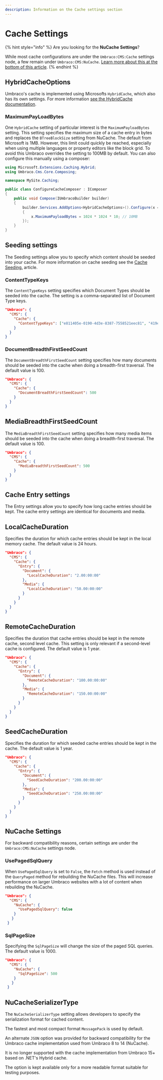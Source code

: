 ```yaml
---
description: Information on the Cache settings section
---
```


# Cache Settings

{% hint style="info" %}
Are you looking for the **NuCache Settings**?

While most cache configurations are under the `Umbraco:CMS:Cache` settings node, a few remain under `Umbraco:CMS:NuCache`. [Learn more about this at the bottom of this article](cache-settings.md#nucache-settings).
{% endhint %}

## HybridCacheOptions

Umbraco's cache is implemented using Microsofts `HybridCache`, which also has its own settings. For more information [see the HybridCache documentation](https://learn.microsoft.com/en-us/aspnet/core/performance/caching/hybrid?view=aspnetcore-9.0#options).

### MaximumPayLoadBytes

One `HybridCache` setting of particular interest is the `MaximumPayloadBytes` setting. This setting specifies the maximum size of a cache entry in bytes and replaces the `BTreeBlockSize` setting from NuCache. The default from Microsoft is 1MB. However, this limit could quickly be reached, especially when using multiple languages or property editors like the block grid. To avoid this Umbraco overrides the setting to 100MB by default. You can also configure this manually using a composer:

```csharp
using Microsoft.Extensions.Caching.Hybrid;
using Umbraco.Cms.Core.Composing;

namespace MySite.Caching;

public class ConfigureCacheComposer : IComposer
{
    public void Compose(IUmbracoBuilder builder)
    {
        builder.Services.AddOptions<HybridCacheOptions>().Configure(x =>
        {
            x.MaximumPayloadBytes = 1024 * 1024 * 10; // 10MB
        });
    }
}
```

## Seeding settings

The Seeding settings allow you to specify which content should be seeded into your cache. For more information on cache seeding see the [Cache Seeding.](../cache/cache-seeding.md) article.

### ContentTypeKeys

The `ContentTypeKeys` setting specifies which Document Types should be seeded into the cache. The setting is a comma-separated list of Document Type keys.

```json
"Umbraco": {
  "CMS": {
    "Cache": {
      "ContentTypeKeys": ["e811405e-0190-4d3e-8387-7558521eec81", "419e89fb-8cff-4549-a074-9f8a30687828", "e0d71146-8205-4cf4-8236-f982b392259f"],
    }
  }
}
```

### DocumentBreadthFirstSeedCount

The `DocumentBreadthFirstSeedCount` setting specifies how many documents should be seeded into the cache when doing a breadth-first traversal. The default value is 100.

```json
"Umbraco": {
  "CMS": {
    "Cache": {
      "DocumentBreadthFirstSeedCount": 500
    }
  }
}
```

## MediaBreadthFirstSeedCount

The `MediaBreadthFirstSeedCount` setting specifies how many media items should be seeded into the cache when doing a breadth-first traversal. The default value is 100.

```json
"Umbraco": {
  "CMS": {
    "Cache": {
      "MediaBreadthFirstSeedCount": 500
    }
  }
}
```

## Cache Entry settings

The Entry settings allow you to specify how long cache entries should be kept. The cache entry settings are identical for documents and media.

## LocalCacheDuration

Specifies the duration for which cache entries should be kept in the local memory cache. The default value is 24 hours.

```json
"Umbraco": {
  "CMS": {
    "Cache": {
      "Entry": {
        "Document": {
          "LocalCacheDuration": "2.00:00:00"
        },
        "Media": {
          "LocalCacheDuration": "50.00:00:00"
        }
      }
    }
  }
}
```

## RemoteCacheDuration

Specifies the duration that cache entries should be kept in the remote cache, second level cache. This setting is only relevant if a second-level cache is configured. The default value is 1 year.

```json
"Umbraco": {
  "CMS": {
    "Cache": {
      "Entry": {
        "Document": {
          "RemoteCacheDuration": "100.00:00:00"
        },
        "Media": {
          "RemoteCacheDuration": "150.00:00:00"
        }
      }
    }
  }
}
```

## SeedCacheDuration

Specifies the duration for which seeded cache entries should be kept in the cache. The default value is 1 year.

```json
"Umbraco": {
  "CMS": {
    "Cache": {
      "Entry": {
        "Document": {
          "SeedCacheDuration": "200.00:00:00"
        },
        "Media": {
          "SeedCacheDuration": "250.00:00:00"
        }
      }
    }
  }
}
```

## NuCache Settings

For backward compatibility reasons, certain settings are under the `Umbraco:CMS:NuCache` settings node.

### UsePagedSqlQuery

When `UsePagedSqlQuery` is set to `False`, the `Fetch` method is used instead of the `QueryPaged` method for rebuilding the NuCache files. This will increase performance on larger Umbraco websites with a lot of content when rebuilding the NuCache.

```json
"Umbraco": {
  "CMS": {
    "NuCache": {
      "UsePagedSqlQuery": false
    }
   }
 }

```

### SqlPageSize

Specifying the `SqlPageSize` will change the size of the paged SQL queries. The default value is 1000.

```json
"Umbraco": {
  "CMS": {
    "NuCache": {
      "SqlPageSize": 500
    }
   }
 }
```

## NuCacheSerializerType

The `NuCacheSerializerType` setting allows developers to specify the serialization format for cached content.

The fastest and most compact format `MessagePack` is used by default.

An alternate `JSON` option was provided for backward compatibility for the Umbraco cache implementation used from Umbraco 8 to 14 (NuCache).

It is no longer supported with the cache implementation from Umbraco 15+ based on .NET's Hybrid cache.

The option is kept available only for a more readable format suitable for testing purposes.
